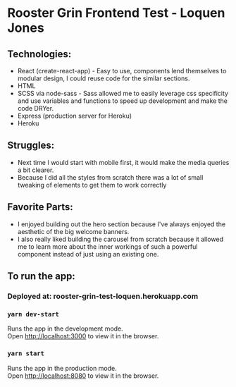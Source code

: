 # Rooster Grin Frontend Test - Loquen Jones

## Technologies:
- React (create-react-app) - Easy to use, components lend themselves to modular design, I could reuse code for the similar sections.
- HTML
- SCSS via node-sass - Sass allowed me to easily leverage css specificity and use variables and functions to speed up development and make the code DRYer. 
- Express (production server for Heroku)
- Heroku

## Struggles: 
- Next time I would start with mobile first, it would make the media queries a bit clearer.
- Because I did all the styles from scratch there was a lot of small tweaking of elements to get them to work correctly

## Favorite Parts:

- I enjoyed building out the hero section because I've always enjoyed the aesthetic of the big welcome banners.
- I also really liked building the carousel from scratch because it allowed me to learn more about the inner workings of such a powerful component instead of just using an existing one. 
## To run the app: 
### Deployed at: rooster-grin-test-loquen.herokuapp.com
### `yarn dev-start`

Runs the app in the development mode.<br />
Open [http://localhost:3000](http://localhost:3000) to view it in the browser.

### `yarn start` 

Runs the app in the production mode.<br />
Open [http://localhost:8080](http://localhost:8080) to view it in the browser.
